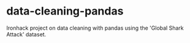 # data-cleaning-pandas
Ironhack project on data cleaning with pandas using the 'Global Shark Attack' dataset.
